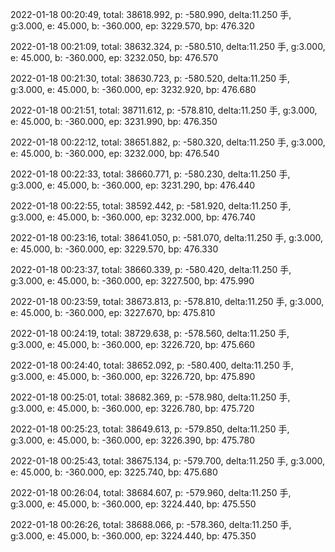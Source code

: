 2022-01-18 00:20:49, total: 38618.992, p: -580.990, delta:11.250 手, g:3.000, e: 45.000, b: -360.000, ep: 3229.570, bp: 476.320

2022-01-18 00:21:09, total: 38632.324, p: -580.510, delta:11.250 手, g:3.000, e: 45.000, b: -360.000, ep: 3232.050, bp: 476.570

2022-01-18 00:21:30, total: 38630.723, p: -580.520, delta:11.250 手, g:3.000, e: 45.000, b: -360.000, ep: 3232.920, bp: 476.680

2022-01-18 00:21:51, total: 38711.612, p: -578.810, delta:11.250 手, g:3.000, e: 45.000, b: -360.000, ep: 3231.990, bp: 476.350

2022-01-18 00:22:12, total: 38651.882, p: -580.320, delta:11.250 手, g:3.000, e: 45.000, b: -360.000, ep: 3232.000, bp: 476.540

2022-01-18 00:22:33, total: 38660.771, p: -580.230, delta:11.250 手, g:3.000, e: 45.000, b: -360.000, ep: 3231.290, bp: 476.440

2022-01-18 00:22:55, total: 38592.442, p: -581.920, delta:11.250 手, g:3.000, e: 45.000, b: -360.000, ep: 3232.000, bp: 476.740

2022-01-18 00:23:16, total: 38641.050, p: -581.070, delta:11.250 手, g:3.000, e: 45.000, b: -360.000, ep: 3229.570, bp: 476.330

2022-01-18 00:23:37, total: 38660.339, p: -580.420, delta:11.250 手, g:3.000, e: 45.000, b: -360.000, ep: 3227.500, bp: 475.990

2022-01-18 00:23:59, total: 38673.813, p: -578.810, delta:11.250 手, g:3.000, e: 45.000, b: -360.000, ep: 3227.670, bp: 475.810

2022-01-18 00:24:19, total: 38729.638, p: -578.560, delta:11.250 手, g:3.000, e: 45.000, b: -360.000, ep: 3226.720, bp: 475.660

2022-01-18 00:24:40, total: 38652.092, p: -580.400, delta:11.250 手, g:3.000, e: 45.000, b: -360.000, ep: 3226.720, bp: 475.890

2022-01-18 00:25:01, total: 38682.369, p: -578.980, delta:11.250 手, g:3.000, e: 45.000, b: -360.000, ep: 3226.780, bp: 475.720

2022-01-18 00:25:23, total: 38649.613, p: -579.850, delta:11.250 手, g:3.000, e: 45.000, b: -360.000, ep: 3226.390, bp: 475.780

2022-01-18 00:25:43, total: 38675.134, p: -579.700, delta:11.250 手, g:3.000, e: 45.000, b: -360.000, ep: 3225.740, bp: 475.680

2022-01-18 00:26:04, total: 38684.607, p: -579.960, delta:11.250 手, g:3.000, e: 45.000, b: -360.000, ep: 3224.440, bp: 475.550

2022-01-18 00:26:26, total: 38688.066, p: -578.360, delta:11.250 手, g:3.000, e: 45.000, b: -360.000, ep: 3224.440, bp: 475.350